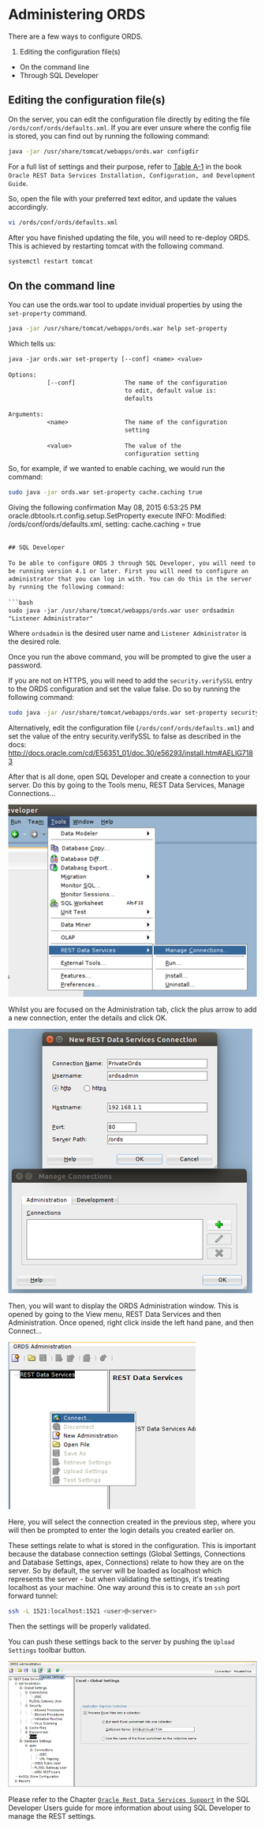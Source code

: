 # Administering ORDS

There are a few ways to configure ORDS.

1. Editing the configuration file(s)
* On the command line
* Through SQL Developer

## Editing the configuration file(s)

On the server, you can edit the configuration file directly by editing the file `/ords/conf/ords/defaults.xml`. If you are ever unsure where the config file is stored, you can find out by running the following command:

```bash
java -jar /usr/share/tomcat/webapps/ords.war configdir
```

For a full list of settings and their purpose, refer to [Table A-1](http://docs.oracle.com/cd/E56351_01/doc.30/e56293/config_file.htm#AELIG7204) in the book `Oracle REST Data Services Installation, Configuration, and Development Guide`.

So, open the file with your preferred text editor, and update the values accordingly.

```bash
vi /ords/conf/ords/defaults.xml
```

After you have finished updating the file, you will need to re-deploy ORDS. This is achieved by restarting tomcat with the following command.

```bash
systemctl restart tomcat
```

## On the command line

You can use the ords.war tool to update invidual properties by using the `set-property` command.

```bash
java -jar /usr/share/tomcat/webapps/ords.war help set-property
```
Which tells us:
```
java -jar ords.war set-property [--conf] <name> <value>

Options:
           [--conf]              The name of the configuration
                                 to edit, default value is:
                                 defaults

Arguments:
           <name>                The name of the configuration
                                 setting

           <value>               The value of the
                                 configuration setting
```

So, for example, if we wanted to enable caching, we would run the command:

```bash
sudo java -jar ords.war set-property cache.caching true
```
Giving the following confirmation
May 08, 2015 6:53:25 PM oracle.dbtools.rt.config.setup.SetProperty execute
INFO: Modified: /ords/conf/ords/defaults.xml, setting: cache.caching = true
```

## SQL Developer

To be able to configure ORDS 3 through SQL Developer, you will need to be running version 4.1 or later. First you will need to configure an administrator that you can log in with. You can do this in the server by running the following command:

```bash
sudo java -jar /usr/share/tomcat/webapps/ords.war user ordsadmin "Listener Administrator"
```
Where `ordsadmin` is the desired user name and `Listener Administrator` is the desired role.

Once you run the above command, you will be prompted to give the user a password.

If you are not on HTTPS, you will need to add the `security.verifySSL` entry to the ORDS configuration and set the value false. Do so by running the following command:

```bash
sudo java -jar /usr/share/tomcat/webapps/ords.war set-property security.verifySSL false
```

Alternatively, edit the configuration file (`/ords/conf/ords/defaults.xml`) and set the value of the entry security.verifySSL to false as described in the docs: http://docs.oracle.com/cd/E56351_01/doc.30/e56293/install.htm#AELIG7183

After that is all done, open SQL Developer and create a connection to your server. Do this by going to the Tools menu, REST Data Services, Manage Connections...

![](img/ords_admin_1.png)

Whilst you are focused on the Administration tab, click the plus arrow to add a new connection, enter the details and click OK.

![](img/ords_admin_2.png)

Then, you will want to display the ORDS Administration window. This is opened by going to the View menu, REST Data Services and then Administration. Once opened, right click inside the left hand pane, and then Connect...

![](img/ords_admin_3.png)

Here, you will select the connection created in the previous step, where you will then be prompted to enter the login details you created earlier on.

These settings relate to what is stored in the configuration. This is important because the database connection settings (Global Settings, Connections and  Database Settings, apex, Connections) relate to how they are on the server. So by default, the server will be loaded as localhost which represents the server - but when validating the settings, it's treating localhost as your machine. One way around this is to create an `ssh` port forward tunnel:

```bash
ssh -L 1521:localhost:1521 <user>@<server>
```

Then the settings will be properly validated.

You can push these settings back to the server by pushing the `Upload Settings` toolbar button.

![](img/ords_admin_4.png)

Please refer to the Chapter [`Oracle Rest Data Services Support`](https://docs.oracle.com/cd/E55747_01/appdev.41/e55591/ords_sqldev.htm#RPTUG45951) in the SQL Developer Users guide for more information about using SQL Developer to manage the REST settings.
